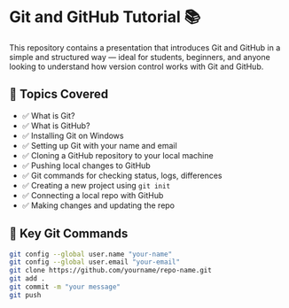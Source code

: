 # Git and GitHub Tutorial 📚

This repository contains a presentation that introduces Git and GitHub in a simple and structured way — ideal for students, beginners, and anyone looking to understand how version control works with Git and GitHub.

## 📌 Topics Covered

- ✅ What is Git?
- ✅ What is GitHub?
- ✅ Installing Git on Windows
- ✅ Setting up Git with your name and email
- ✅ Cloning a GitHub repository to your local machine
- ✅ Pushing local changes to GitHub
- ✅ Git commands for checking status, logs, differences
- ✅ Creating a new project using `git init`
- ✅ Connecting a local repo with GitHub
- ✅ Making changes and updating the repo

## 🧠 Key Git Commands

```bash
git config --global user.name "your-name"
git config --global user.email "your-email"
git clone https://github.com/yourname/repo-name.git
git add .
git commit -m "your message"
git push



